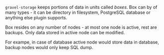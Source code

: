 `gravel-storage` keeps portions of data in units called *boxes*.
Box can by of many types - it can be directory in filesystem, PostgreSQL database
or anything else plugin supports.

Box resides on any number of nodes - at most one node is active, rest are backups.
Only data stored in active node can be modified.

For exampe, in case of database active node would store data in database, backup nodes would only keep
SQL dump.
